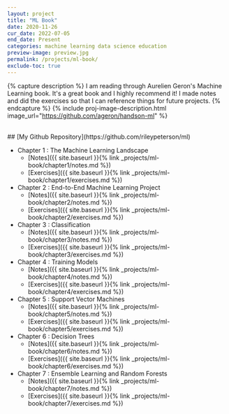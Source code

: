 ```yaml
---
layout: project
title: "ML Book"
date: 2020-11-26
cur_date: 2022-07-05
end_date: Present
categories: machine learning data science education
preview-image: preview.jpg
permalink: /projects/ml-book/
exclude-toc: true
---
```


{% capture description %}
I am reading through Aurelien Geron's Machine Learning book. It's a great book and I highly recommend it!
I made notes and did the exercises so that I can reference things for future projects. 
{% endcapture %}
{% include proj-image-description.html image_url="https://github.com/ageron/handson-ml" %}

<br>
## [My Github Repository](https://github.com/rileypeterson/ml)

* Chapter 1 : The Machine Learning Landscape
  * [Notes]({{ site.baseurl }}{% link _projects/ml-book/chapter1/notes.md %})
  * [Exercises]({{ site.baseurl }}{% link _projects/ml-book/chapter1/exercises.md %})
* Chapter 2 : End-to-End Machine Learning Project
  * [Notes]({{ site.baseurl }}{% link _projects/ml-book/chapter2/notes.md %})
  * [Exercises]({{ site.baseurl }}{% link _projects/ml-book/chapter2/exercises.md %})
* Chapter 3 : Classification
  * [Notes]({{ site.baseurl }}{% link _projects/ml-book/chapter3/notes.md %})
  * [Exercises]({{ site.baseurl }}{% link _projects/ml-book/chapter3/exercises.md %})
* Chapter 4 : Training Models
  * [Notes]({{ site.baseurl }}{% link _projects/ml-book/chapter4/notes.md %})
  * [Exercises]({{ site.baseurl }}{% link _projects/ml-book/chapter4/exercises.md %})
* Chapter 5 : Support Vector Machines
  * [Notes]({{ site.baseurl }}{% link _projects/ml-book/chapter5/notes.md %})
  * [Exercises]({{ site.baseurl }}{% link _projects/ml-book/chapter5/exercises.md %})
* Chapter 6 : Decision Trees
  * [Notes]({{ site.baseurl }}{% link _projects/ml-book/chapter6/notes.md %})
  * [Exercises]({{ site.baseurl }}{% link _projects/ml-book/chapter6/exercises.md %})
* Chapter 7 : Ensemble Learning and Random Forests
  * [Notes]({{ site.baseurl }}{% link _projects/ml-book/chapter7/notes.md %})
  * [Exercises]({{ site.baseurl }}{% link _projects/ml-book/chapter7/exercises.md %})